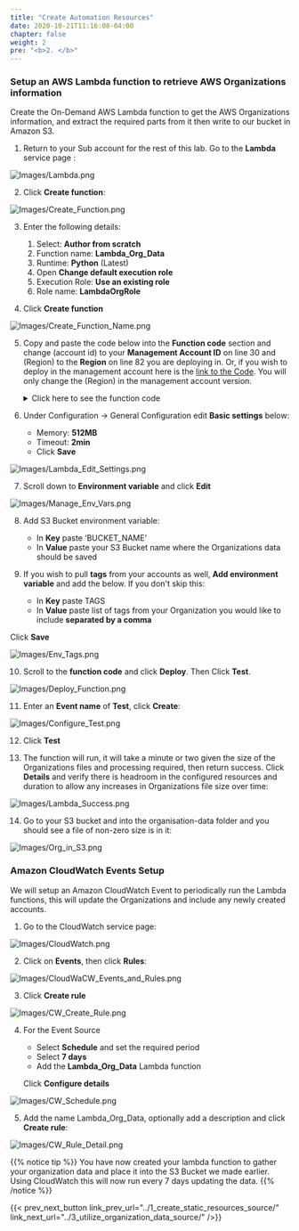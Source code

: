 ```yaml
---
title: "Create Automation Resources"
date: 2020-10-21T11:16:08-04:00
chapter: false
weight: 2
pre: "<b>2. </b>"
---
```


### Setup an AWS Lambda function to retrieve AWS Organizations information

Create the On-Demand AWS Lambda function to get the AWS Organizations information, and extract the required parts from it then write to our bucket in Amazon S3. 

1.	Return to your Sub account for the rest of this lab. Go to the **Lambda** service page :

![Images/Lambda.png](/Cost/300_Organization_Data_CUR_Connection/Images/Lambda.png)

2.	Click **Create function**:

![Images/Create_Function.png](/Cost/300_Organization_Data_CUR_Connection/Images/Create_Function.png)

3.	Enter the following details:
    1.	Select: **Author from scratch**
    2.	Function name: **Lambda_Org_Data**
    3.	Runtime: **Python** (Latest)
    4.	Open **Change default execution role**
    5.  Execution Role: **Use an existing role**
    6.	Role name: **LambdaOrgRole**

4.	Click **Create function**

![Images/Create_Function_Name.png](/Cost/300_Organization_Data_CUR_Connection/Images/Create_Function_Name.png)

5.	Copy and paste the code below into the **Function code** section and change (account id) to your **Management Account ID** on line 30 and (Region) to the **Region** on line 82 you are deploying in. Or, if you wish to deploy in the management account here is the [link to the Code](/Cost/300_Organization_Data_CUR_Connection/Code/org_data_ou_man_tags.py). You will only change the (Region) in the management account version. 


    <details>
    <summary> Click here to see the function code</summary>
        
        #!/usr/bin/env python3

        #Gets org data, grouped by ous and tags from managment accounts in json
        import argparse
        import boto3
        from botocore.exceptions import ClientError
        from botocore.client import Config
        import os
        import datetime
        import json

        def myconverter(o):
            if isinstance(o, datetime.datetime):
                return o.__str__()

        def list_tags(client, resource_id):
            tags = []
            paginator = client.get_paginator("list_tags_for_resource")
            response_iterator = paginator.paginate(ResourceId=resource_id)
            for response in response_iterator:
                tags.extend(response['Tags'])
            return tags
            
        def lambda_handler(event, context):

            sts_connection = boto3.client('sts')
            acct_b = sts_connection.assume_role(
                RoleArn="arn:aws:iam::(account id):role/OrganizationLambdaAccessRole",
                RoleSessionName="cross_acct_lambda"
            )
            
            ACCESS_KEY = acct_b['Credentials']['AccessKeyId']
            SECRET_KEY = acct_b['Credentials']['SecretAccessKey']
            SESSION_TOKEN = acct_b['Credentials']['SessionToken']

            # create service client using the assumed role credentials
            client = boto3.client(
                "organizations", region_name="us-east-1", #Using the Organizations client to get the data. This MUST be us-east-1 regardless of region you have the Lamda in
                aws_access_key_id=ACCESS_KEY,
                aws_secret_access_key=SECRET_KEY,
                aws_session_token=SESSION_TOKEN,
            )

            root_id    = client.list_roots()['Roots'][0]['Id']
            ou_id_list = get_ou_ids(root_id, client)
            
            with open('/tmp/ou-org.json', 'w') as f: # Saving in the temporay folder in the lambda
                for ou in ou_id_list.keys():
                    account_data(f, ou, ou_id_list[ou][0], client)
            s3_upload('ou-org')

            with open('/tmp/acc-org.json', 'w') as f: # Saving in the temporay folder in the lambda
                account_data(f, root_id, root_id, client)
            s3_upload('acc-org')

        def account_data(f, parent, parent_name, client):
            tags_check = os.environ["TAGS"]
            account_id_list = get_acc_ids(parent, client)
            for account_id in account_id_list:
                response = client.describe_account(AccountId=account_id)
                account  = response["Account"]          
                if tags_check != '':
                    tags_list = list_tags(client, account["Id"]) #gets the lists of tags for this account
                    
                    for tag in os.environ.get("TAGS").split(","): #looking at tags in the enviroment variables split by a space
                        for org_tag in tags_list:
                            if tag == org_tag['Key']: #if the tag found on the account is the same as the current one in the environent varibles, add it to the data
                                value = org_tag['Value']
                                kv = {tag : value}
                                account.update(kv)
                account.update({'Parent' : parent_name})        
                data = json.dumps(account, default = myconverter) #converts datetime to be able to placed in json

                f.write(data)
                f.write('\n')

        def s3_upload(file_name):
            bucket = os.environ["BUCKET_NAME"] #Using environment variables below the Lambda will use your S3 bucket
            try:
                s3 = boto3.client('s3', '(Region)',
                                config=Config(s3={'addressing_style': 'path'}))
                s3.upload_file(
                    f'/tmp/{file_name}.json', bucket, f"organisation-data/{file_name}.json") #uploading the file with the data to s3
                print(f"{file_name}org data in s3")
            except Exception as e:
                print(e)
        def ou_loop(parent_id, test, client):
            print(parent_id)
            paginator = client.get_paginator('list_children')
            iterator = paginator.paginate( ParentId=parent_id, ChildType='ORGANIZATIONAL_UNIT')
            for page in iterator:
                for ou in page['Children']:
                    test.append(ou['Id'])
                    ou_loop(ou['Id'], test, client)
            return test

        def get_ou_ids(parent_id, client):
    
     
            full_result = {}

            paginator = client.get_paginator('list_organizational_units_for_parent')
            iterator  = paginator.paginate(
            ParentId=parent_id,
            )

            for page in iterator:
            for ou in page['OrganizationalUnits']:
            # 1. Add entry
            # 2. Fetch children recursively
                full_result[ou['Id']]=[]
                full_result[ou['Id']].append(ou['Name'])
                full_result.update(get_ou_ids(ou['Id'], client))

            return full_result
    

        def get_acc_ids(parent_id,  client):
        full_result = []
        paginator = client.get_paginator('list_accounts_for_parent')
        iterator  = paginator.paginate(ParentId=parent_id)
        for page in iterator:
            for acc in page['Accounts']:
            print(acc['Id'])
            full_result.append(acc['Id'])
        return full_result


    </details>



6.	Under Configuration -> General Configuration edit **Basic settings** below:
    -	Memory: **512MB**
    -	Timeout: **2min**
    -	Click **Save**


![Images/Lambda_Edit_Settings.png](/Cost/300_Organization_Data_CUR_Connection/Images/Lambda_Edit_Settings.png)

7.	Scroll down to **Environment variable** and click **Edit**

![Images/Manage_Env_Vars.png](/Cost/300_Organization_Data_CUR_Connection/Images/Manage_Env_Vars.png)

8.	Add S3 Bucket environment variable:
    - In **Key** paste ‘BUCKET_NAME’ 
    - In **Value** paste your S3 Bucket name where the Organizations data should be saved

9. If you wish to pull **tags** from your accounts as well, **Add environment variable** and add the below. If you don't skip this:
    - In **Key** paste TAGS
    - In **Value** paste list of tags from your Organization you would like to include **separated by a comma**
    
Click **Save**

![Images/Env_Tags.png](/Cost/300_Organization_Data_CUR_Connection/Images/Env_Tags.png)

10.	Scroll to the **function code**  and click **Deploy**. Then Click **Test**.

![Images/Deploy_Function.png](/Cost/300_Organization_Data_CUR_Connection/Images/Deploy_Function.png)

11.	Enter an **Event name** of **Test**, click **Create**:

![Images/Configure_Test.png](/Cost/300_Organization_Data_CUR_Connection/Images/Configure_Test.png)

12.	Click **Test**

13.	The function will run, it will take a minute or two given the size of the Organizations files and processing required, then return success. Click **Details** and verify there is headroom in the configured resources and duration to allow any increases in Organizations file size over time:

![Images/Lambda_Success.png](/Cost/300_Organization_Data_CUR_Connection/Images/Lambda_Success.png)

14.	Go to your S3 bucket and into the organisation-data folder and you should see a file of non-zero size is in it:

![Images/Org_in_S3.png](/Cost/300_Organization_Data_CUR_Connection/Images/Org_in_S3.png)


### Amazon CloudWatch Events Setup

We will setup an Amazon CloudWatch Event to periodically run the Lambda functions, this will update the Organizations and include any newly created accounts.

1.	Go to the CloudWatch service page:

![Images/CloudWatch.png](/Cost/300_Organization_Data_CUR_Connection/Images/CloudWatch.png)

2.	Click on **Events**, then click **Rules**:

![Images/CloudWaCW_Events_and_Rules.png](/Cost/300_Organization_Data_CUR_Connection/Images/CW_Events_and_Rules.png)

3.	Click **Create rule**

![Images/CW_Create_Rule.png](/Cost/300_Organization_Data_CUR_Connection/Images/CW_Create_Rule.png)

4.	For the Event Source
    - Select **Schedule** and set the required period
    - Select **7 days**
    - Add the **Lambda_Org_Data** Lambda function

    Click **Configure details**

![Images/CW_Schedule.png](/Cost/300_Organization_Data_CUR_Connection/Images/CW_Schedule.png)

5.	Add the name Lambda_Org_Data, optionally add a description and click **Create rule**:

![Images/CW_Rule_Detail.png](/Cost/300_Organization_Data_CUR_Connection/Images/CW_Rule_Detail.png)


{{% notice tip %}}
You have now created your lambda function  to gather your organization data and place it into the S3 Bucket we made earlier. Using CloudWatch this will now run every 7 days updating  the data. 
{{% /notice %}}


{{< prev_next_button link_prev_url="../1_create_static_resources_source/" link_next_url="../3_utilize_organization_data_source/" />}}
